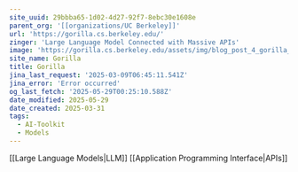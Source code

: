 ```yaml
---
site_uuid: 29bbba65-1d02-4d27-92f7-8ebc30e1608e
parent_org: '[[organizations/UC Berkeley]]'
url: 'https://gorilla.cs.berkeley.edu/'
zinger: 'Large Language Model Connected with Massive APIs'
image: 'https://gorilla.cs.berkeley.edu/assets/img/blog_post_4_gorilla_open_function_calling.png'
site_name: Gorilla
title: Gorilla
jina_last_request: '2025-03-09T06:45:11.541Z'
jina_error: 'Error occurred'
og_last_fetch: '2025-05-29T00:25:10.588Z'
date_modified: 2025-05-29
date_created: 2025-03-31
tags:
  - AI-Toolkit
  - Models
---
```


[[Large Language Models|LLM]]
[[Application Programming Interface|APIs]]
